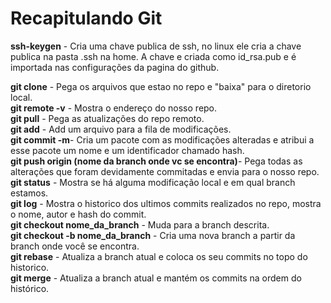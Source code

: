 # Recapitulando Git

**ssh-keygen** - Cria uma chave publica de ssh, no linux ele cria a chave publica na pasta .ssh na home. A chave e criada como id_rsa.pub e é importada nas configurações da pagina do github.

**git clone** - Pega os arquivos que estao no repo e "baixa" para o diretorio local.  
**git remote -v** - Mostra o endereço do nosso repo.  
**git pull** - Pega as atualizações do repo remoto.  
**git add** - Add um arquivo para a fila de modificações.  
**git commit -m**- Cria um pacote com as modificações alteradas e atribui a esse pacote um nome e um identificador chamado hash.  
**git push origin (nome da branch onde vc se encontra)**- Pega todas as alterações que foram devidamente commitadas e envia para o nosso repo.  
**git status** - Mostra se há alguma modificação local e em qual branch estamos.  
**git log** - Mostra o historico dos ultimos commits realizados no repo, mostra o nome, autor e hash do commit.  
**git checkout nome_da_branch** - Muda para a branch descrita.  
**git checkout -b nome_da_branch** - Cria uma nova branch a partir da branch onde você se encontra.  
**git rebase** - Atualiza a branch atual e coloca os seu commits no topo do historico.  
**git merge** - Atualiza a branch atual e mantém os commits na ordem do histórico.
